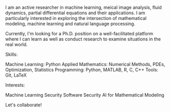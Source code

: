 I am an active researcher in machine learning, meical image analysis, fluid dynamics, partial differential equations and their applications. I am particularly interested in exploring the intersection of mathematical modeling, machine learning and natural language processing.

Currently, I'm looking for a Ph.D. position on a well-facilitated platform where I can learn as well as conduct research to examine situations in the real world.

Skills:

Machine Learning: Python
Applied Mathematics: Numerical Methods, PDEs, Optimization, Statistics
Programming: Python, MATLAB, R, C, C++
Tools: Git, LaTeX

Interests:

Machine Learning Security
Software Security
AI for Mathematical Modeling

Let's collaborate!
